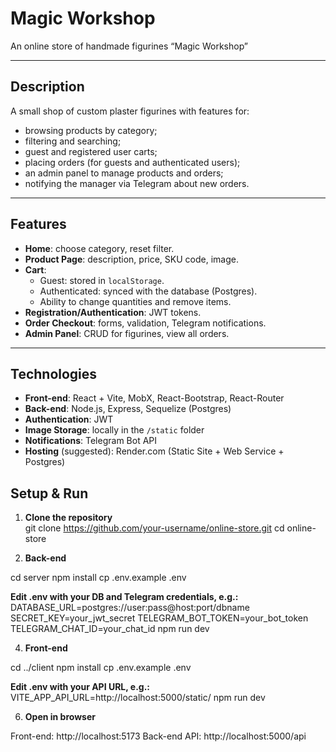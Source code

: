 # Magic Workshop

An online store of handmade figurines “Magic Workshop”

---

## Description

A small shop of custom plaster figurines with features for:
- browsing products by category;
- filtering and searching;
- guest and registered user carts;
- placing orders (for guests and authenticated users);
- an admin panel to manage products and orders;
- notifying the manager via Telegram about new orders.

---

## Features

- **Home**: choose category, reset filter.  
- **Product Page**: description, price, SKU code, image.  
- **Cart**:  
  - Guest: stored in `localStorage`.  
  - Authenticated: synced with the database (Postgres).  
  - Ability to change quantities and remove items.  
- **Registration/Authentication**: JWT tokens.  
- **Order Checkout**: forms, validation, Telegram notifications.  
- **Admin Panel**: CRUD for figurines, view all orders.

---

## Technologies

- **Front-end**: React + Vite, MobX, React-Bootstrap, React-Router  
- **Back-end**: Node.js, Express, Sequelize (Postgres)  
- **Authentication**: JWT  
- **Image Storage**: locally in the `/static` folder  
- **Notifications**: Telegram Bot API  
- **Hosting** (suggested): Render.com (Static Site + Web Service + Postgres)

## Setup & Run

1. **Clone the repository**  
   git clone https://github.com/your-username/online-store.git
   cd online-store

2. **Back-end**

  cd server
  npm install
  cp .env.example .env

**Edit .env with your DB and Telegram credentials, e.g.:**
  DATABASE_URL=postgres://user:pass@host:port/dbname
  SECRET_KEY=your_jwt_secret
  TELEGRAM_BOT_TOKEN=your_bot_token
  TELEGRAM_CHAT_ID=your_chat_id
  npm run dev

4. **Front-end**

  cd ../client
  npm install
  cp .env.example .env

**Edit .env with your API URL, e.g.:**
  VITE_APP_API_URL=http://localhost:5000/static/
  npm run dev

6. **Open in browser**

  Front-end: http://localhost:5173
  Back-end API: http://localhost:5000/api
